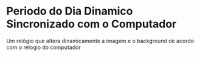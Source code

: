 # Periodo do Dia Dinamico Sincronizado com o Computador
 Um relógio que altera dinamicamente a imagem e o background de acordo com o relogio do computador
